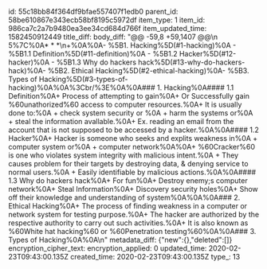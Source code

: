 id: 55c18bb84f364df9bfae557407f1edb0
parent_id: 58be610867e343ecb58bf8195c5972df
item_type: 1
item_id: 986ca7c2a7b9480ea3ee34cd684d766f
item_updated_time: 1582450912449
title_diff: 
body_diff: "@@ -59,8 +59,1407 @@\n 5%7C%0A* * *\n+%0A%0A- %5B1. Hacking%5D(#1-hacking)%0A  - %5B1.1 Definition%5D(#11-definition)%0A  - %5B1.2 Hacker%5D(#12-hacker)%0A  - %5B1.3 Why do hackers hack%5D(#13-why-do-hackers-hack)%0A- %5B2. Ethical Hacking%5D(#2-ethical-hacking)%0A- %5B3. Types of Hacking%5D(#3-types-of-hacking)%0A%0A%3Cbr/%3E%0A%0A### 1. Hacking%0A#### 1.1 Definition%0A+ Process of attempting to gain%0A+ Or Successfully gain %60unathorized%60 access to computer resources.%0A+ It is usually done to:%0A    + check system security or %0A    + harm the systems or%0A    +  steal the information avallable.%0A+ Ex. reading an email from the account that is not supposed to be accessed by a hacker.%0A%0A#### 1.2 Hacker%0A+ Hacker is someone who seeks and explits weakness in%0A    + computer system or%0A    + computer network%0A%0A+ %60Cracker%60 is one who violates system integrity with malicious intent.%0A    + They causes problem for their targets by destroying data, & denying service to normal users.%0A    + Easily identifiable by malicious actions.%0A%0A#### 1.3 Why do hackers hack%0A+ For fun%0A+ Destroy enemy;s computer network%0A+ Steal Information%0A+ Discovery security holes%0A+ Show off their knowledge and understanding of system%0A%0A%0A### 2. Ethical Hacking%0A+ The process of finding weakness in a computer or network system for testing purpose.%0A+ The hacker are authorized by the respective authority to carry out such activities.%0A+ It is also known as %60White hat hacking%60 or %60Penetration testing%60%0A%0A### 3. Types of Hacking%0A%0A\n"
metadata_diff: {"new":{},"deleted":[]}
encryption_cipher_text: 
encryption_applied: 0
updated_time: 2020-02-23T09:43:00.135Z
created_time: 2020-02-23T09:43:00.135Z
type_: 13
